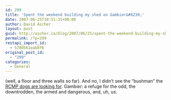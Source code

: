 ```yaml
---
id: 299
title: 'Spent the weekend building my shed on Gambier&#8230;'
date: 2007-06-25T10:51:31+00:00
author: David Ascher
layout: post
guid: http://ascher.ca/blog/2007/06/25/spent-the-weekend-building-my-shed-on-gambier/
permalink: /?p=299
restapi_import_id:
  - 5780561eab8f6
original_post_id:
  - "299"
categories:
  - General
---
```

(well, a floor and three walls so far). And no, I didn&#8217;t see the &#8220;bushman&#8221; the [RCMP dogs are looking for](http://www.canada.com/theprovince/story.html?id=d8a5e7af-411f-49da-9c60-f8fd5f16048a&k=40458). Gambier: a refuge for the odd, the downtrodden, the armed and dangerous, and, uh, us.